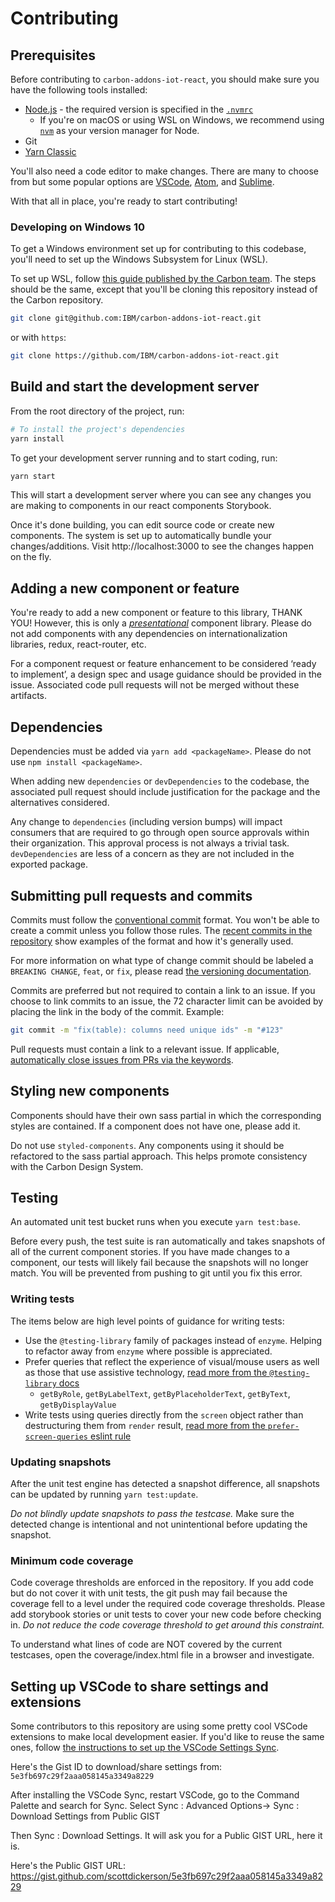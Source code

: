 # Contributing

## Prerequisites

Before contributing to `carbon-addons-iot-react`, you should make sure you have the following tools
installed:

- [Node.js](https://nodejs.org/en/download/) - the required version is specified in the [`.nvmrc`](/.nvmrc)
  - If you're on macOS or using WSL on Windows, we recommend using [`nvm`](https://github.com/nvm-sh/nvm) as your version manager for Node.
- Git
- [Yarn Classic](https://classic.yarnpkg.com/en/docs/install)

You'll also need a code editor to make changes. There are many to
choose from but some popular options are
[VSCode](https://code.visualstudio.com/), [Atom](https://atom.io), and
[Sublime](https://www.sublimetext.com/).

With that all in place, you're ready to start contributing!

### Developing on Windows 10

To get a Windows environment set up for contributing to this codebase, you'll need to set up the Windows Subsystem for Linux (WSL).

To set up WSL, follow [this guide published by the Carbon team](https://github.com/carbon-design-system/carbon/blob/master/docs/guides/setup/windows.md). The steps should be the same, except that you'll be cloning this repository instead of the Carbon repository.

```sh
git clone git@github.com:IBM/carbon-addons-iot-react.git
```

or with `https`:

```sh
git clone https://github.com/IBM/carbon-addons-iot-react.git
```

## Build and start the development server

From the root directory of the project, run:

```sh
# To install the project's dependencies
yarn install
```

To get your development server running and to start coding, run:

```sh
yarn start
```

This will start a development server where you can see any changes you are making to components in our react components Storybook.

Once it's done building, you can edit source code or create new components. The system is set up to automatically bundle your changes/additions. Visit http://localhost:3000 to see the changes happen on the fly.

## Adding a new component or feature

You're ready to add a new component or feature to this library, THANK YOU! However, this is only a [_presentational_](https://medium.com/@dan_abramov/smart-and-dumb-components-7ca2f9a7c7d0) component library. Please do not add components with any dependencies on internationalization libraries, redux, react-router, etc.

For a component request or feature enhancement to be considered ‘ready to implement’, a design spec and usage guidance should be provided in the issue. Associated code pull requests will not be merged without these artifacts.

## Dependencies

Dependencies must be added via `yarn add <packageName>`. Please do not use `npm install <packageName>`.

When adding new `dependencies` or `devDependencies` to the codebase, the associated pull request should include justification for the package and the alternatives considered.

Any change to `dependencies` (including version bumps) will impact consumers that are required to go through open source approvals within their organization. This approval process is not always a trivial task. `devDependencies` are less of a concern as they are not included in the exported package.

## Submitting pull requests and commits

Commits must follow the [conventional commit](https://www.conventionalcommits.org/en/v1.0.0-beta.2/#summary) format. You won't be able to create a commit unless you follow those rules. The [recent commits in the repository](https://github.com/IBM/carbon-addons-iot-react/commits/master) show examples of the format and how it's generally used.

For more information on what type of change commit should be labeled a `BREAKING CHANGE`, `feat`, or `fix`, please read [the versioning documentation](https://github.com/IBM/carbon-addons-iot-react/blob/master/docs/guides/versioning.md).

Commits are preferred but not required to contain a link to an issue. If you choose to link commits to an issue, the 72 character limit can be avoided by placing the link in the body of the commit. Example:

```sh
git commit -m "fix(table): columns need unique ids" -m "#123"
```

Pull requests must contain a link to a relevant issue. If applicable, [automatically close issues from PRs via the keywords](https://help.github.com/en/articles/closing-issues-using-keywords).

## Styling new components

Components should have their own sass partial in which the corresponding styles are contained. If a component does not have one, please add it.

Do not use `styled-components`. Any components using it should be refactored to the sass partial approach. This helps promote consistency with the Carbon Design System.

## Testing

An automated unit test bucket runs when you execute `yarn test:base`.

Before every push, the test suite is ran automatically and takes snapshots of all of the current component stories. If you have made changes to a component, our tests will likely fail because the snapshots will no longer match. You will be prevented from pushing to git until you fix this error.

### Writing tests

The items below are high level points of guidance for writing tests:

- Use the `@testing-library` family of packages instead of `enzyme`. Helping to refactor away from `enzyme` where possible is appreciated.
- Prefer queries that reflect the experience of visual/mouse users as well as those that use assistive technology, [read more from the `@testing-library` docs](https://testing-library.com/docs/guide-which-query)
  - `getByRole`, `getByLabelText`, `getByPlaceholderText`, `getByText`, `getByDisplayValue`
- Write tests using queries directly from the `screen` object rather than destructuring them from `render` result, [read more from the `prefer-screen-queries` eslint rule](https://github.com/testing-library/eslint-plugin-testing-library/blob/master/docs/rules/prefer-screen-queries.md)

### Updating snapshots

After the unit test engine has detected a snapshot difference, all snapshots can be updated by running `yarn test:update`.

_Do not blindly update snapshots to pass the testcase._ Make sure the detected change is intentional and not unintentional before updating the snapshot.

### Minimum code coverage

Code coverage thresholds are enforced in the repository. If you add code but do not cover it with unit tests, the git push may fail because the coverage fell to a level under the required code coverage thresholds. Please add storybook stories or unit tests to cover your new code before checking in. _Do not reduce the code coverage threshold to get around this constraint._

To understand what lines of code are NOT covered by the current testcases, open the coverage/index.html file in a browser and investigate.

## Setting up VSCode to share settings and extensions

Some contributors to this repository are using some pretty cool VSCode extensions to make local development easier. If you'd like to reuse the same ones, follow [the instructions to set up the VSCode Settings Sync](http://shanalikhan.github.io/2015/12/15/Visual-Studio-Code-Sync-Settings.html).

Here's the Gist ID to download/share settings from: `5e3fb697c29f2aaa058145a3349a8229`

After installing the VSCode Sync, restart VSCode, go to the Command Palette and search for Sync. Select Sync : Advanced Options-> Sync : Download Settings from Public GIST

Then Sync : Download Settings. It will ask you for a Public GIST URL, here it is.

Here's the Public GIST URL:
https://gist.github.com/scottdickerson/5e3fb697c29f2aaa058145a3349a8229
